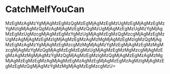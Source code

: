 # CatchMeIfYouCan

MzEgMzAgMzYgMjAgMzEgMzQgMzEgMjAgMzEgMzUgMzEgMjAgMzEgMzYgMzIgMjAgMzQgMzAgMjAgMzEgMzQgMzUgMjAgMzEgMzUgMzYgMjAgMzEgMzUgMzcgMjAgMzEgMzYgMzUgMjAgMzEgMzQgMzcgMjAgMzEgMzUgMzAgMjAgMzEgMzIgMjAgMzEgMzAgMzMgMjAgMzEgMzIgMzQgMjAgMzEgMzAgMzYgMjAgMzEgMzcgMzMgMjAgMzYgMzEgMjAgMzEgMzMgMzcgMjAgMzYgMzQgMjAgMzEgMzEgMzUgMjAgMzEgMzMgMzcgMjAgMzEgMzAgMzMgMjAgMzYgMzQgMjAgMzEgMzIgMzQgMjAgMzEgMzAgMzMgMjAgMzEgMzEgMzAgMjAgMzEgMzAgMzEgMjAgMzEgMzAgMzIgMjAgMzEgMzEgMzQgMjAgMzYgMzMgMjAgMzEgMzcgMzU=
